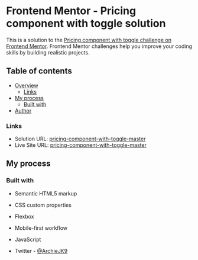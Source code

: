 # Frontend Mentor - Pricing component with toggle solution

This is a solution to the [Pricing component with toggle challenge on Frontend Mentor](https://www.frontendmentor.io/challenges/pricing-component-with-toggle-8vPwRMIC). Frontend Mentor challenges help you improve your coding skills by building realistic projects. 

## Table of contents

- [Overview](#overview)
  - [Links](#links)
- [My process](#my-process)
  - [Built with](#built-with)
- [Author](#author)


### Links

- Solution URL: [pricing-component-with-toggle-master](https://github.com/ArchieK9/pricing-component-with-toggle-master)
- Live Site URL: [pricing-component-with-toggle-master](https://archiek9.github.io/pricing-component-with-toggle-master/)

## My process

### Built with

- Semantic HTML5 markup
- CSS custom properties
- Flexbox
- Mobile-first workflow
- JavaScript


- Twitter - [@ArchieJK9](https://twitter.com/ArchieJK9)
